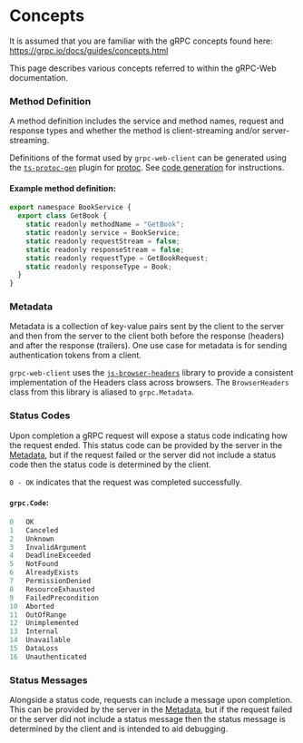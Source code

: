 # Concepts

It is assumed that you are familiar with the gRPC concepts found here: https://grpc.io/docs/guides/concepts.html

This page describes various concepts referred to within the gRPC-Web documentation.

### Method Definition
A method definition includes the service and method names, request and response types and whether the method is client-streaming and/or server-streaming.

Definitions of the format used by `grpc-web-client` can be generated using the [`ts-protoc-gen`](https://github.com/improbable-eng/ts-protoc-gen) plugin for [protoc](https://github.com/google/protobuf). See [code generation](code-generation) for instructions.

#### Example method definition:
```javascript
export namespace BookService {
  export class GetBook {
    static readonly methodName = "GetBook";
    static readonly service = BookService;
    static readonly requestStream = false;
    static readonly responseStream = false;
    static readonly requestType = GetBookRequest;
    static readonly responseType = Book;
  }
}
```

### Metadata
Metadata is a collection of key-value pairs sent by the client to the server and then from the server to the client both before the response (headers) and after the response (trailers). One use case for metadata is for sending authentication tokens from a client.

`grpc-web-client` uses the [`js-browser-headers`](https://github.com/improbable-eng/js-browser-headers) library to provide a consistent implementation of the Headers class across browsers. The `BrowserHeaders` class from this library is aliased to `grpc.Metadata`.

### Status Codes
Upon completion a gRPC request will expose a status code indicating how the request ended. This status code can be provided by the server in the [Metadata](#metadata), but if the request failed or the server did not include a status code then the status code is determined by the client.

`0 - OK` indicates that the request was completed successfully.

#### `grpc.Code`:
```javascript
0   OK
1   Canceled
2   Unknown
3   InvalidArgument
4   DeadlineExceeded
5   NotFound
6   AlreadyExists
7   PermissionDenied
8   ResourceExhausted
9   FailedPrecondition
10  Aborted
11  OutOfRange
12  Unimplemented
13  Internal
14  Unavailable
15  DataLoss
16  Unauthenticated
```

### Status Messages
Alongside a status code, requests can include a message upon completion. This can be provided by the server in the [Metadata](#metadata), but if the request failed or the server did not include a status message then the status message is determined by the client and is intended to aid debugging.

